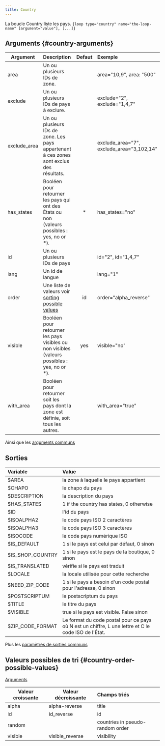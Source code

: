 ```yaml
---
title: Country
---
```


La boucle Country liste les pays.
`{loop type="country" name="the-loop-name" [argument="value"], [...]}`

## Arguments {#country-arguments}

| Argument     | Description                                                                                  | Defaut | Exemple                                   |
|--------------|:---------------------------------------------------------------------------------------------|:------:|:------------------------------------------|
| area         | Un ou plusieurs IDs de zone.                                                                 |        | area="10,9", area: "500"                  |
| exclude      | Un ou plusieurs IDs de pays à exclure.                                                       |        | exclude="2", exclude="1,4,7"              |
| exclude_area | Un ou plusieurs IDs de zone. Les pays appartenant à ces zones sont exclus des résultats.     |        | exclude_area="7", exclude_area="3,102,14" |
| has_states   | Booléen pour retourner les pays qui ont des États ou non (valeurs possibles : yes, no or *). |   *    | has_states="no"                           |
| id           | Un ou plusieurs IDs de pays                                                                  |        | id="2", id="1,4,7"                        |
| lang         | Un id de langue                                                                              |        | lang="1"                                  |
| order        | Une liste de valeurs voir [sorting possible values](#country-order-possible-values)          |   id   | order="alpha_reverse"                     |
| visible      | Booléen pour retourner les pays visibles ou non visibles (valeurs possibles : yes, no or *). |  yes   | visible="no"                              |
| with_area    | Booléen pour retourner soit les pays dont la zone est définie, soit tous les autres.         |        | with_area="true"                          |

Ainsi que les [arguments communs](./global_arguments)

## Sorties

| Variable         | Value                                                                                               |
|:-----------------|:----------------------------------------------------------------------------------------------------|
| $AREA            | la zone à laquelle le pays appartient                                                               |
| $CHAPO           | le chapo du pays                                                                                    |
| $DESCRIPTION     | la description du pays                                                                              |
| $HAS_STATES      | 1 if the country has states, 0 otherwise                                                            |
| $ID              | l'id du pays                                                                                        |
| $ISOALPHA2       | le code pays ISO 2 caractères                                                                       |
| $ISOALPHA3       | le code pays ISO 3 caractères                                                                       |
| $ISOCODE         | le code pays numérique ISO                                                                          |
| $IS_DEFAULT      | 1 si le pays est celui par défaut, 0 sinon                                                          |
| $IS_SHOP_COUNTRY | 1 si le pays est le pays de la boutique, 0 sinon                                                    |
| $IS_TRANSLATED   | vérifie si le pays est traduit                                                                      |
| $LOCALE          | la locale utilisée pour cette recherche                                                             |
| $NEED_ZIP_CODE   | 1 si le pays a besoin d'un code postal pour l'adresse, 0 sinon                                      |
| $POSTSCRIPTUM    | le postscriptum du pays                                                                             |
| $TITLE           | le titre du pays                                                                                    |
| $VISIBLE         | true si le pays est visible. False sinon                                                            |
| $ZIP_CODE_FORMAT | Le format du code postal pour ce pays où N est un chiffre, L une lettre et C le code ISO de l'État. |

Plus les [paramètres de sorties communs](./global_outputs)

## Valeurs possibles de tri {#country-order-possible-values}
[Arguments](#country-arguments)

| Valeur croissante | Valeur décroissante | Champs triés                     |
|-------------------|---------------------|:---------------------------------|
| alpha             | alpha-reverse       | title                            |
| id                | id_reverse          | id                               |
| random            |                     | countries in pseudo-random order |
| visible           | visible_reverse     | visibility                       |
